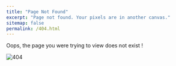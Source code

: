 ```yaml
---
title: "Page Not Found"
excerpt: "Page not found. Your pixels are in another canvas."
sitemap: false
permalink: /404.html
---
```


Oops, the page you were trying to view does not exist !

![404](http://oneThousand1000.github.io/images/none.png)



